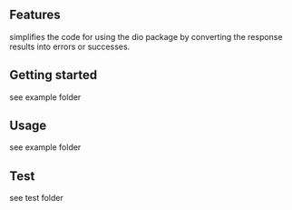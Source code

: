 ## Features

simplifies the code for using the dio package by converting the response results into errors or successes.

## Getting started

see example folder

## Usage

see example folder

## Test

see test folder
